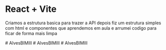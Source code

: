 # React + Vite
Criamos a estrutura basica para trazer a API depois
fiz um estrutura simples com html e componentes que aprendemos em aula 
e arrumei codigo para ficar de forma mais limpa 

#   A l v e s B I M I I I 
 
 #   A l v e s B I M I I I 
 
 #   A l v e s B I M I I I 
 
 
